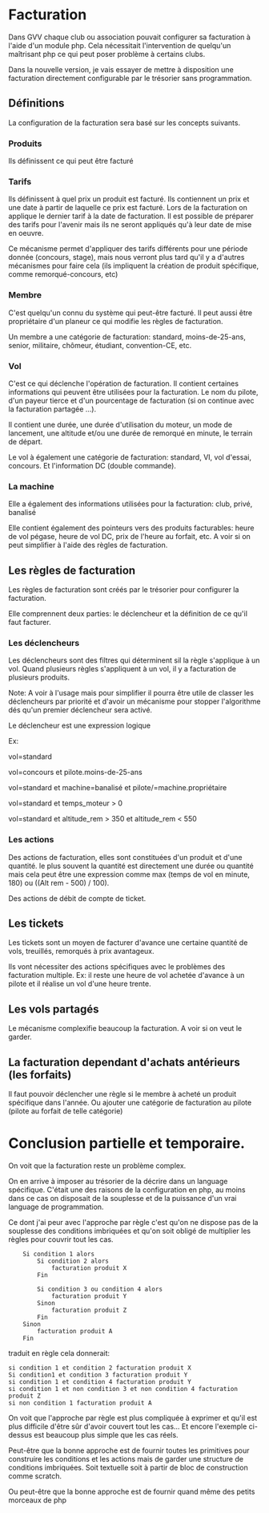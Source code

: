 # Facturation

Dans GVV chaque club ou association pouvait configurer sa facturation à l'aide d'un module php. Cela nécessitait l'intervention de quelqu'un maîtrisant php ce qui peut poser problème à certains clubs.

Dans la nouvelle version, je vais essayer de mettre à disposition une facturation directement configurable par le trésorier sans programmation. 

## Définitions

La configuration de la facturation sera basé sur les concepts suivants.

### Produits

 Ils définissent ce qui peut être facturé
  
### Tarifs 

Ils définissent à quel prix un produit est facturé. Ils contiennent un prix et une date à partir de laquelle ce prix est facturé. Lors de la facturation on applique le dernier tarif à la date de facturation. Il est possible de préparer des tarifs pour l'avenir mais ils ne seront appliqués qu'à leur date de mise en oeuvre.

Ce mécanisme permet d'appliquer des tarifs différents pour une période donnée (concours, stage), mais nous verront plus tard qu'il y a d'autres mécanismes pour faire cela (ils impliquent la création de produit spécifique, comme remorqué-concours, etc)

### Membre

C'est quelqu'un connu du système qui peut-être facturé. Il peut aussi être propriétaire d'un planeur ce qui modifie les règles de facturation.

Un membre a une catégorie de facturation: standard, moins-de-25-ans, senior, militaire, chômeur, étudiant, convention-CE, etc. 

### Vol

C'est ce qui déclenche l'opération de facturation. Il contient certaines informations qui peuvent être utilisées pour la facturation. Le nom du pilote, d'un payeur tierce et d'un pourcentage de facturation (si on continue avec la facturation partagée ...).

Il contient une durée, une durée d'utilisation du moteur, un mode de lancement, une altitude et/ou une durée de remorqué en minute, le terrain de départ.

Le vol à également une catégorie de facturation: standard, VI, vol d'essai, concours. Et l'information DC (double commande).

### La machine

Elle a également des informations utilisées pour la facturation: club, privé, banalisé

Elle contient également des pointeurs vers des produits facturables: heure de vol pégase, heure de vol DC, prix de l'heure au forfait, etc. A voir si on peut simplifier à l'aide des règles de facturation.

## Les règles de facturation

Les règles de facturation sont créés par le trésorier pour configurer la facturation.

Elle comprennent deux parties: le déclencheur et la définition de ce qu'il faut facturer.

### Les déclencheurs

Les déclencheurs sont des filtres qui déterminent sil la règle s'applique à un vol. Quand plusieurs règles s'appliquent à un vol, il y a facturation de plusieurs produits.

Note: A voir à l'usage mais pour simplifier il pourra être utile de classer les déclencheurs par priorité et d'avoir un mécanisme pour stopper l'algorithme dés qu'un premier déclencheur sera activé.

Le déclencheur est une expression logique

Ex:

vol=standard

vol=concours et pilote.moins-de-25-ans

vol=standard et machine=banalisé et pilote/=machine.propriétaire

vol=standard et temps_moteur > 0

vol=standard et altitude_rem > 350 et altitude_rem < 550

### Les actions

Des actions de facturation, elles sont constituées d'un produit et d'une quantité.
le plus souvent la quantité est directement une durée ou quantité mais cela peut être une expression comme max (temps de vol en minute, 180)
ou ((Alt rem - 500) / 100).

Des actions de débit de compte de ticket.


## Les tickets

Les tickets sont un moyen de facturer d'avance une certaine quantité de vols, treuillés, remorqués à prix avantageux.

Ils vont nécessiter des actions spécifiques avec le problèmes des facturation multiple. Ex: il reste une heure de vol achetée d'avance à un pilote et il réalise un vol d'une heure trente.

## Les vols partagés

Le mécanisme complexifie beaucoup la facturation. A voir si on veut le garder.

## La facturation dependant d'achats antérieurs (les forfaits)

Il faut pouvoir déclencher une règle si le membre à acheté un produit spécifique dans l'année.
Ou ajouter une catégorie de facturation au pilote (pilote au forfait de telle catégorie)

# Conclusion partielle et temporaire.

On voit que la facturation reste un problème complex.

On en arrive à imposer au trésorier de la décrire dans un language spécifique. C'était une des raisons de la configuration en php, au moins dans ce cas on disposait de la souplesse et de la puissance d'un vrai language de programmation.

Ce dont j'ai peur avec l'approche par règle c'est qu'on ne dispose pas de la souplesse des conditions imbriquées et qu'on soit obligé de multiplier les règles pour couvrir tout les cas.

```
    Si condition 1 alors
        Si condition 2 alors
            facturation produit X
        Fin

        Si condition 3 ou condition 4 alors
            facturation produit Y
        Sinon
            facturation produit Z
        Fin
    Sinon
        facturation produit A
    Fin
```

traduit en règle cela donnerait:

```
si condition 1 et condition 2 facturation produit X
Si condition1 et condition 3 facturation produit Y
si condition 1 et condition 4 facturation produit Y
si condition 1 et non condition 3 et non condition 4 facturation produit Z
si non condition 1 facturation produit A

```

On voit que l'approche par règle est plus compliquée à exprimer et qu'il est plus difficile d'être sûr d'avoir couvert tout les cas... Et encore l'exemple ci-dessus est beaucoup plus simple que les cas réels.

Peut-être que la bonne approche est de fournir toutes les primitives pour construire les conditions et les actions mais de garder une structure de conditions imbriquées. Soit textuelle soit à partir de bloc de construction comme scratch.

Ou peut-être que la bonne approche est de fournir quand même des petits morceaux de php 